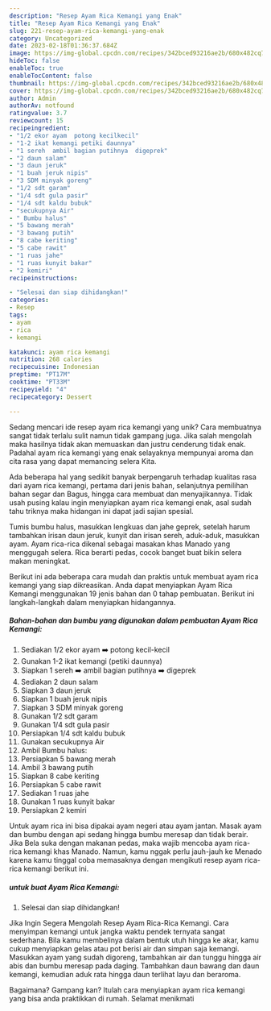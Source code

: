 ```yaml
---
description: "Resep Ayam Rica Kemangi yang Enak"
title: "Resep Ayam Rica Kemangi yang Enak"
slug: 221-resep-ayam-rica-kemangi-yang-enak
category: Uncategorized
date: 2023-02-18T01:36:37.684Z
image: https://img-global.cpcdn.com/recipes/342bced93216ae2b/680x482cq70/ayam-rica-kemangi-foto-resep-utama.jpg
hideToc: false
enableToc: true
enableTocContent: false
thumbnail: https://img-global.cpcdn.com/recipes/342bced93216ae2b/680x482cq70/ayam-rica-kemangi-foto-resep-utama.jpg
cover: https://img-global.cpcdn.com/recipes/342bced93216ae2b/680x482cq70/ayam-rica-kemangi-foto-resep-utama.jpg
author: Admin
authorAv: notfound
ratingvalue: 3.7
reviewcount: 15
recipeingredient:
- "1/2 ekor ayam  potong kecilkecil"
- "1-2 ikat kemangi petiki daunnya"
- "1 sereh  ambil bagian putihnya  digeprek"
- "2 daun salam"
- "3 daun jeruk"
- "1 buah jeruk nipis"
- "3 SDM minyak goreng"
- "1/2 sdt garam"
- "1/4 sdt gula pasir"
- "1/4 sdt kaldu bubuk"
- "secukupnya Air"
- " Bumbu halus"
- "5 bawang merah"
- "3 bawang putih"
- "8 cabe keriting"
- "5 cabe rawit"
- "1 ruas jahe"
- "1 ruas kunyit bakar"
- "2 kemiri"
recipeinstructions:

- "Selesai dan siap dihidangkan!"
categories:
- Resep
tags:
- ayam
- rica
- kemangi

katakunci: ayam rica kemangi 
nutrition: 268 calories
recipecuisine: Indonesian
preptime: "PT17M"
cooktime: "PT33M"
recipeyield: "4"
recipecategory: Dessert

---
```





Sedang mencari ide resep ayam rica kemangi yang unik? Cara membuatnya sangat tidak terlalu sulit namun tidak gampang juga. Jika salah mengolah maka hasilnya tidak akan memuaskan dan justru cenderung tidak enak. Padahal ayam rica kemangi yang enak selayaknya mempunyai aroma dan cita rasa yang dapat memancing selera Kita.





Ada beberapa hal yang sedikit banyak berpengaruh terhadap kualitas rasa dari ayam rica kemangi, pertama dari jenis bahan, selanjutnya pemilihan bahan segar dan Bagus, hingga cara membuat dan menyajikannya. Tidak usah pusing kalau ingin menyiapkan ayam rica kemangi enak,      asal sudah tahu triknya maka hidangan ini dapat jadi sajian spesial.














Tumis bumbu halus, masukkan lengkuas dan jahe geprek, setelah harum tambahkan irisan daun jeruk, kunyit dan irisan sereh, aduk-aduk, masukkan ayam. Ayam rica-rica dikenal sebagai masakan khas Manado yang menggugah selera. Rica berarti pedas, cocok banget buat bikin selera makan meningkat.






Berikut ini ada beberapa cara mudah dan praktis untuk membuat ayam rica kemangi yang siap dikreasikan. Anda dapat menyiapkan Ayam Rica Kemangi menggunakan 19 jenis bahan dan 0 tahap pembuatan. Berikut ini langkah-langkah dalam menyiapkan hidangannya.

<!--inarticleads1-->

##### Bahan-bahan dan bumbu yang digunakan dalam pembuatan Ayam Rica Kemangi:

1. Sediakan 1/2 ekor ayam ➡️ potong kecil-kecil
1. Gunakan 1-2 ikat kemangi (petiki daunnya)
1. Siapkan 1 sereh ➡️ ambil bagian putihnya ➡️ digeprek
1. Sediakan 2 daun salam
1. Siapkan 3 daun jeruk
1. Siapkan 1 buah jeruk nipis
1. Siapkan 3 SDM minyak goreng
1. Gunakan 1/2 sdt garam
1. Gunakan 1/4 sdt gula pasir
1. Persiapkan 1/4 sdt kaldu bubuk
1. Gunakan secukupnya Air
1. Ambil  Bumbu halus:
1. Persiapkan 5 bawang merah
1. Ambil 3 bawang putih
1. Siapkan 8 cabe keriting
1. Persiapkan 5 cabe rawit
1. Sediakan 1 ruas jahe
1. Gunakan 1 ruas kunyit bakar
1. Persiapkan 2 kemiri


Untuk ayam rica ini bisa dipakai ayam negeri atau ayam jantan. Masak ayam dan bumbu dengan api sedang hingga bumbu meresap dan tidak berair. Jika Bela suka dengan makanan pedas, maka wajib mencoba ayam rica-rica kemangi khas Manado. Namun, kamu nggak perlu jauh-jauh ke Menado karena kamu tinggal coba memasaknya dengan mengikuti resep ayam rica-rica kemangi berikut ini. 

<!--inarticleads2-->

#####  untuk buat Ayam Rica Kemangi:


1. Selesai dan siap dihidangkan!

Jika Ingin Segera Mengolah Resep Ayam Rica-Rica Kemangi. Cara menyimpan kemangi untuk jangka waktu pendek ternyata sangat sederhana. Bila kamu membelinya dalam bentuk utuh hingga ke akar, kamu cukup menyiapkan gelas atau pot berisi air dan simpan saja kemangi. Masukkan ayam yang sudah digoreng, tambahkan air dan tunggu hingga air abis dan bumbu meresap pada daging. Tambahkan daun bawang dan daun kemangi, kemudian aduk rata hingga daun terlihat layu dan beraroma. 

Bagaimana? Gampang kan? Itulah cara menyiapkan ayam rica kemangi yang bisa anda praktikkan di rumah. Selamat menikmati
